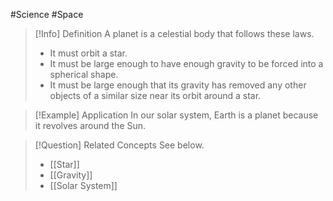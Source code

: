 #Science #Space

> [!Info] Definition
> A planet is a celestial body that follows these laws.
> - It must orbit a star.
> - It must be large enough to have enough gravity to be forced into a spherical shape.
> - It must be large enough that its gravity has removed any other objects of a similar size near its orbit around a star.

> [!Example] Application
> In our solar system, Earth is a planet because it revolves around the Sun.

> [!Question] Related Concepts
> See below.
> - [[Star]]
> - [[Gravity]]
> - [[Solar System]]
